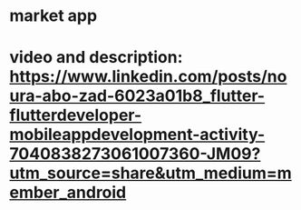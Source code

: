 # market app

# video and description: https://www.linkedin.com/posts/noura-abo-zad-6023a01b8_flutter-flutterdeveloper-mobileappdevelopment-activity-7040838273061007360-JM09?utm_source=share&utm_medium=member_android
